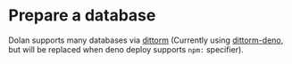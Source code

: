 # Prepare a database

Dolan supports many databases via [dittorm](https://github.com/walinejs/dittorm) (Currently using [dittorm-deno](https://github.com/so1ve/dittorm-deno), but will be replaced when deno deploy supports `npm:` specifier).